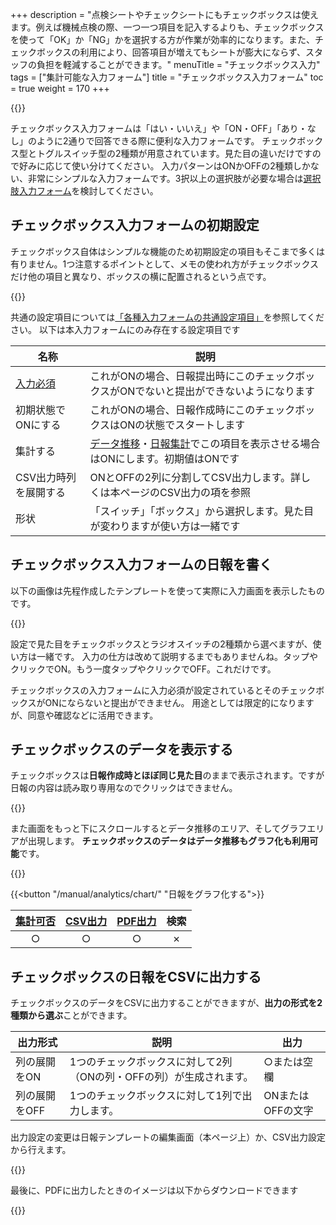 +++
description = "点検シートやチェックシートにもチェックボックスは使えます。例えば機械点検の際、一つ一つ項目を記入するよりも、チェックボックスを使って「OK」か「NG」かを選択する方が作業が効率的になります。また、チェックボックスの利用により、回答項目が増えてもシートが膨大にならず、スタッフの負担を軽減することができます。"
menuTitle = "チェックボックス入力"
tags = ["集計可能な入力フォーム"]
title = "チェックボックス入力フォーム"
toc = true
weight = 170
+++

{{<icatch filename="input-method-checkbox" msg="YES・NO 2択で答えるならこれ" title="チェックボックス入力フォーム" fontsize="30px" alice="ok" >}}

チェックボックス入力フォームは「はい・いいえ」や「ON・OFF」「あり・なし」のように2通りで回答できる際に便利な入力フォームです。
チェックボックス型とトグルスイッチ型の2種類が用意されています。見た目の違いだけですので好みに応じて使い分けてください。
入力パターンはONかOFFの2種類しかない、非常にシンプルな入力フォームです。3択以上の選択肢が必要な場合は[選択肢入力フォーム](/manual/initial-setting/template/select/)を検討してください。

## チェックボックス入力フォームの初期設定

チェックボックス自体はシンプルな機能のため初期設定の項目もそこまで多くは有りません。1つ注意するポイントとして、メモの使われ方がチェックボックスだけ他の項目と異なり、ボックスの横に配置されるという点です。

{{<icatch filename="checkbox-template-edit" msg="基本は赤枠内を設定 余裕があれば緑枠も" title="チェックボックスの設定項目は少なめです。基本設定は２種類、応用設定は必要に応じて調整をしてください" fontsize="30px" alice="here" >}}

共通の設定項目については[「各種入力フォームの共通設定項目」](/manual/initial-setting/template/make/#common_setting)を参照してください。
以下は本入力フォームにのみ存在する設定項目です

|名称|説明|
|---|---|
|[入力必須](/tips/required/)|これがONの場合、日報提出時にこのチェックボックスがONでないと提出ができないようになります|
|初期状態でONにする|これがONの場合、日報作成時にこのチェックボックスはONの状態でスタートします|
|集計する|[データ推移](/manual/analytics/list/)・[日報集計](/manual/analytics/transition/)でこの項目を表示させる場合はONにします。初期値はONです|
|CSV出力時列を展開する|ONとOFFの2列に分割してCSV出力します。詳しくは本ページのCSV出力の項を参照|
|形状|「スイッチ」「ボックス」から選択します。見た目が変わりますが使い方は一緒です|

## チェックボックス入力フォームの日報を書く

以下の画像は先程作成したテンプレートを使って実際に入力画面を表示したものです。

{{<appscreen filename="input" title="チェックシートの入力画面イメージ。左はipad・右はiPhoneのサイズでそれぞれ表示している"  >}}

設定で見た目をチェックボックスとラジオスイッチの2種類から選べますが、使い方は一緒です。
入力の仕方は改めて説明するまでもありませんね。タップやクリックでON。もう一度タップやクリックでOFF。これだけです。

チェックボックスの入力フォームに入力必須が設定されているとそのチェックボックスがONにならないと提出ができません。
用途としては限定的になりますが、同意や確認などに活用できます。

## チェックボックスのデータを表示する

チェックボックスは**日報作成時とほぼ同じ見た目**のままで表示されます。ですが日報の内容は読み取り専用なのでクリックはできません。

{{<appscreen filename="post" title="チェックボックスを含んだ日報の受信者からみた画面"  >}}

また画面をもっと下にスクロールするとデータ推移のエリア、そしてグラフエリアが出現します。
**チェックボックスのデータはデータ推移もグラフ化も利用可能**です。

{{<appscreen filename="pie-charts" title="グラフ化"  >}}

{{<button "/manual/analytics/chart/" "日報をグラフ化する">}}

|[集計可否](/manual/analytics/)|[CSV出力](/manual/analytics/csv/)|[PDF出力](/manual/read-report/pdf/)|検索|
|:---:|:---:|:---:|:---:|
|○|○|○|✗|

## チェックボックスの日報をCSVに出力する

チェックボックスのデータをCSVに出力することができますが、**出力の形式を2種類から選ぶ**ことができます。

出力形式|説明|出力
---|---|---
列の展開をON|1つのチェックボックスに対して2列（ONの列・OFFの列）が生成されます。|○または空欄
列の展開をOFF|1つのチェックボックスに対して1列で出力します。|ONまたはOFFの文字

出力設定の変更は日報テンプレートの編集画面（本ページ上）か、CSV出力設定から行えます。

{{<appscreen filename="csvsetting" title="CSVの出力前設定。チェックボックスは列の展開をON・OFF切り替えが可能です"  >}}

最後に、PDFに出力したときのイメージは以下からダウンロードできます

{{<attachments style="orange" />}}
